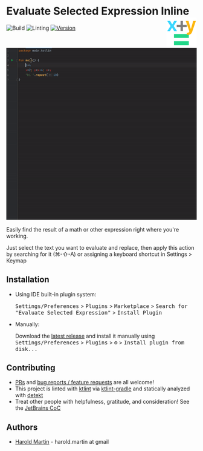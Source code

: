 # Evaluate Selected Expression Inline <img align="right" src="media/pluginIcon.png" />

![Build](https://github.com/hbmartin/intellij-plugin-evaluate-selected-expression/workflows/Build/badge.svg)
![Linting](https://github.com/hbmartin/intellij-plugin-evaluate-selected-expression/workflows/Linting/badge.svg)
[![Version](https://img.shields.io/jetbrains/plugin/v/20410-evaluate-selected-expression-inline.svg)](https://plugins.jetbrains.com/plugin/20410-evaluate-selected-expression-inline)

<img src="media/demo.gif" />

<!-- Plugin description -->

Easily find the result of a math or other expression right where you're working.

Just select the text you want to evaluate and replace, then apply this action by searching for it (⌘-⇧-A) or assigning a keyboard shortcut in  Settings > Keymap

<!-- Plugin description end -->

## Installation

- Using IDE built-in plugin system:
  
  <kbd>Settings/Preferences</kbd> > <kbd>Plugins</kbd> > <kbd>Marketplace</kbd> > <kbd>Search for "Evaluate Selected Expression"</kbd> >
  <kbd>Install Plugin</kbd>
  
- Manually:

  Download the [latest release](https://github.com/hbmartin/intellij-plugin-evaluate-selected-expression/releases/latest) and install it manually using
  <kbd>Settings/Preferences</kbd> > <kbd>Plugins</kbd> > <kbd>⚙️</kbd> > <kbd>Install plugin from disk...</kbd>


## Contributing

* [PRs](https://github.com/hbmartin/intellij-plugin-evaluate-selected-expression/pulls) and [bug reports / feature requests](https://github.com/hbmartin/intellij-replace-string-format-with-kotlin-template/issues) are all welcome!
* This project is linted with [ktlint](https://github.com/pinterest/ktlint) via [ktlint-gradle](https://github.com/JLLeitschuh/ktlint-gradle/tags) and statically analyzed with [detekt](https://github.com/detekt/detekt)
* Treat other people with helpfulness, gratitude, and consideration! See the [JetBrains CoC](https://confluence.jetbrains.com/display/ALL/JetBrains+Open+Source+and+Community+Code+of+Conduct)

## Authors

* [Harold Martin](https://www.linkedin.com/in/harold-martin-98526971/) - harold.martin at gmail

